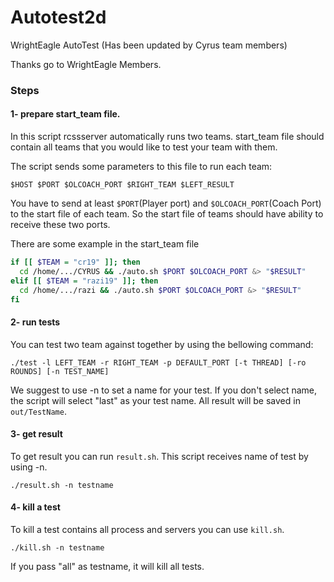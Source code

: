 # Autotest2d
WrightEagle AutoTest (Has been updated by Cyrus team members)

Thanks go to WrightEagle Members.

### Steps
#### 1- prepare start_team file.
In this script rcssserver automatically runs two teams. start_team file should contain all teams that you would like to test your team with them.

The script sends some parameters to this file to run each team:

```$HOST $PORT $OLCOACH_PORT $RIGHT_TEAM $LEFT_RESULT```

You have to send at least ```$PORT```(Player port) and ```$OLCOACH_PORT```(Coach Port) to the start file of each team.
So the start file of teams should have ability to receive these two ports.

There are some example in the start_team file
```sh
if [[ $TEAM = "cr19" ]]; then
  cd /home/.../CYRUS && ./auto.sh $PORT $OLCOACH_PORT &> "$RESULT"
elif [[ $TEAM = "razi19" ]]; then
  cd /home/.../razi && ./auto.sh $PORT $OLCOACH_PORT &> "$RESULT"
fi
```

#### 2- run tests
You can test two team against together by using the bellowing command:

```commandline
./test -l LEFT_TEAM -r RIGHT_TEAM -p DEFAULT_PORT [-t THREAD] [-ro ROUNDS] [-n TEST_NAME]
```
We suggest to use -n to set a name for your test.
If you don't select name, the script will select "last" as your test name.
All result will be saved in ```out/TestName```.

#### 3- get result
To get result you can run ```result.sh```. This script receives name of test by using -n.
```commandline
./result.sh -n testname
```

#### 4- kill a test
To kill a test contains all process and servers you can use ```kill.sh```.
```commandline
./kill.sh -n testname
```
If you pass "all" as testname, it will kill all tests.
